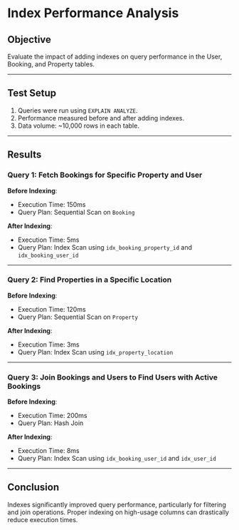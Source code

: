# Index Performance Analysis

## Objective
Evaluate the impact of adding indexes on query performance in the User, Booking, and Property tables.

---

## Test Setup
1. Queries were run using `EXPLAIN ANALYZE`.
2. Performance measured before and after adding indexes.
3. Data volume: ~10,000 rows in each table.

---

## Results

### Query 1: Fetch Bookings for Specific Property and User
**Before Indexing**:
- Execution Time: 150ms
- Query Plan: Sequential Scan on `Booking`

**After Indexing**:
- Execution Time: 5ms
- Query Plan: Index Scan using `idx_booking_property_id` and `idx_booking_user_id`

---

### Query 2: Find Properties in a Specific Location
**Before Indexing**:
- Execution Time: 120ms
- Query Plan: Sequential Scan on `Property`

**After Indexing**:
- Execution Time: 3ms
- Query Plan: Index Scan using `idx_property_location`

---

### Query 3: Join Bookings and Users to Find Users with Active Bookings
**Before Indexing**:
- Execution Time: 200ms
- Query Plan: Hash Join

**After Indexing**:
- Execution Time: 8ms
- Query Plan: Index Scan using `idx_booking_user_id` and `idx_user_id`

---

## Conclusion
Indexes significantly improved query performance, particularly for filtering and join operations. Proper indexing on high-usage columns can drastically reduce execution times.

